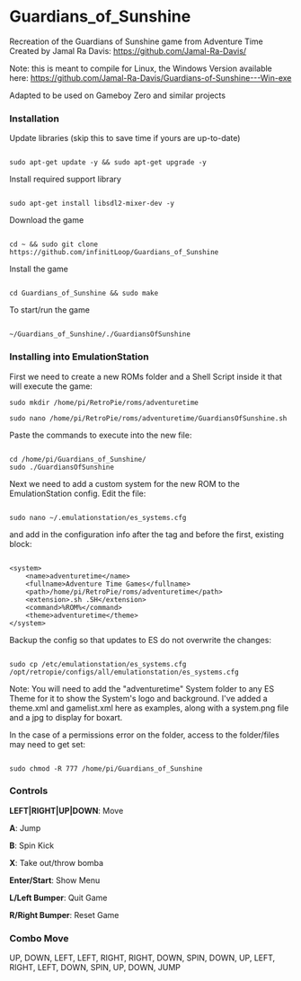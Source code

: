 # Guardians_of_Sunshine
Recreation of the Guardians of Sunshine game from Adventure Time
Created by Jamal Ra Davis: https://github.com/Jamal-Ra-Davis/

Note: this is meant to compile for Linux, the Windows Version available here:
https://github.com/Jamal-Ra-Davis/Guardians-of-Sunshine---Win-exe

Adapted to be used on Gameboy Zero and similar projects


### Installation

Update libraries (skip this to save time if yours are up-to-date)
```

sudo apt-get update -y && sudo apt-get upgrade -y

```

Install required support library
```

sudo apt-get install libsdl2-mixer-dev -y

```

Download the game
```

cd ~ && sudo git clone https://github.com/infinitLoop/Guardians_of_Sunshine

```

Install the game
```

cd Guardians_of_Sunshine && sudo make

```

To start/run the game
```

~/Guardians_of_Sunshine/./GuardiansOfSunshine

```

### Installing into EmulationStation

First we need to create a new ROMs folder and a Shell Script inside it that will execute the game:
```
sudo mkdir /home/pi/RetroPie/roms/adventuretime

sudo nano /home/pi/RetroPie/roms/adventuretime/GuardiansOfSunshine.sh

```
Paste the commands to execute into the new file:
```

cd /home/pi/Guardians_of_Sunshine/
sudo ./GuardiansOfSunshine

```

Next we need to add a custom system for the new ROM to the EmulationStation config.
Edit the file:
```

sudo nano ~/.emulationstation/es_systems.cfg

```
and add in the configuration info after the <SYSTEMS> tag and before the first, existing <SYSTEM> block:
```

<system>
    <name>adventuretime</name>
    <fullname>Adventure Time Games</fullname>
    <path>/home/pi/RetroPie/roms/adventuretime</path>
    <extension>.sh .SH</extension>
    <command>%ROM%</command>
    <theme>adventuretime</theme>
</system>

```

Backup the config so that updates to ES do not overwrite the changes:
```

sudo cp /etc/emulationstation/es_systems.cfg /opt/retropie/configs/all/emulationstation/es_systems.cfg

```

Note: You will need to add the "adventuretime" System folder to any ES Theme for it to show the System's logo and background.  I've added a theme.xml and gamelist.xml here as examples, along with a system.png file and a jpg to display for boxart.


In the case of a permissions error on the folder, access to the folder/files may need to get set:
```

sudo chmod -R 777 /home/pi/Guardians_of_Sunshine

```


### Controls

<b>LEFT|RIGHT|UP|DOWN</b>: Move

<b>A</b>: Jump

<b>B</b>: Spin Kick

<b>X</b>: Take out/throw bomba

<b>Enter/Start</b>: Show Menu

<b>L/Left Bumper</b>: Quit Game

<b>R/Right Bumper</b>: Reset Game

### Combo Move

UP, DOWN, LEFT, LEFT, RIGHT, RIGHT, DOWN, SPIN, DOWN, UP, LEFT, RIGHT, LEFT, DOWN, SPIN, UP, DOWN, JUMP
